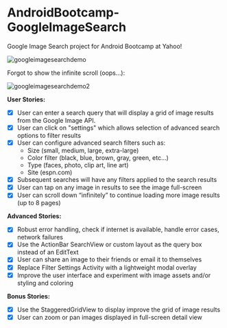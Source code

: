 # AndroidBootcamp-GoogleImageSearch
Google Image Search project for Android Bootcamp at Yahoo!

![googleimagesearchdemo](https://cloud.githubusercontent.com/assets/1939291/5996549/d5156104-aa60-11e4-8bbd-0e48399f9a88.gif)

Forgot to show the infinite scroll (oops...):

![googleimagesearchdemo2](https://cloud.githubusercontent.com/assets/1939291/5996552/daa3895c-aa60-11e4-8ace-f43721391fb2.gif)

**User Stories:**
* [x] User can enter a search query that will display a grid of image results from the Google Image API.
* [x] User can click on "settings" which allows selection of advanced search options to filter results
* [x] User can configure advanced search filters such as:
  * Size (small, medium, large, extra-large)
  * Color filter (black, blue, brown, gray, green, etc...)
  * Type (faces, photo, clip art, line art)
  * Site (espn.com)
* [x] Subsequent searches will have any filters applied to the search results
* [x] User can tap on any image in results to see the image full-screen
* [x] User can scroll down “infinitely” to continue loading more image results (up to 8 pages)

**Advanced Stories:**
* [x] Robust error handling, check if internet is available, handle error cases, network failures
* [x] Use the ActionBar SearchView or custom layout as the query box instead of an EditText
* [x] User can share an image to their friends or email it to themselves
* [x] Replace Filter Settings Activity with a lightweight modal overlay
* [x] Improve the user interface and experiment with image assets and/or styling and coloring

**Bonus Stories:**
* [x] Use the StaggeredGridView to display improve the grid of image results
* [x] User can zoom or pan images displayed in full-screen detail view
